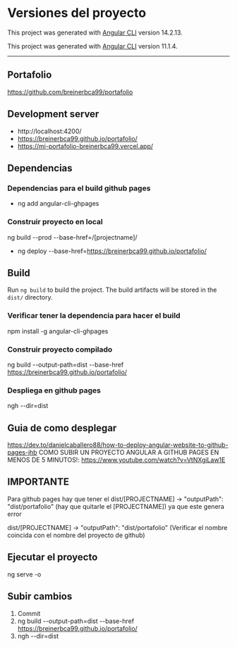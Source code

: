 # Versiones del proyecto

This project was generated with [Angular CLI](https://github.com/angular/angular-cli) version 14.2.13.

This project was generated with [Angular CLI](https://github.com/angular/angular-cli) version 11.1.4.

--------------------------------------------------------------------------------
## Portafolio
https://github.com/breinerbca99/portafolio


## Development server

* http://localhost:4200/
* https://breinerbca99.github.io/portafolio/
* https://mi-portafolio-breinerbca99.vercel.app/


## Dependencias
### Dependencias para el build github pages
* ng add angular-cli-ghpages

### Construir proyecto en local
ng build --prod --base-href=/[projectname]/
* ng deploy --base-href=https://breinerbca99.github.io/portafolio/

## Build
Run `ng build` to build the project. The build artifacts will be stored in the `dist/` directory.
### Verificar tener la dependencia para hacer el build
npm install -g angular-cli-ghpages

### Construir proyecto compilado
ng build --output-path=dist --base-href https://breinerbca99.github.io/portafolio/
###  Despliega en github pages
ngh --dir=dist

## Guia de como desplegar
https://dev.to/danielcaballero88/how-to-deploy-angular-website-to-github-pages-jhb
COMO SUBIR UN PROYECTO ANGULAR A GITHUB PAGES EN MENOS DE 5 MINUTOS!: https://www.youtube.com/watch?v=VtNXgiLaw1E

## IMPORTANTE
Para github pages hay que tener el 
dist/[PROJECTNAME] → "outputPath": "dist/portafolio" (hay que quitarle el [PROJECTNAME])  ya que este genera error

dist/[PROJECTNAME] → "outputPath": "dist/portafolio" (Verificar el nombre coincida con el nombre del proyecto de github)

## Ejecutar el proyecto
ng serve -o

## Subir cambios
1) Commit
2) ng build --output-path=dist --base-href https://breinerbca99.github.io/portafolio/
3) ngh --dir=dist